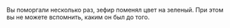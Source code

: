 Вы поморгали несколько раз, зефир поменял цвет на зеленый. При этом вы не можете вспомнить, каким он был до того.

